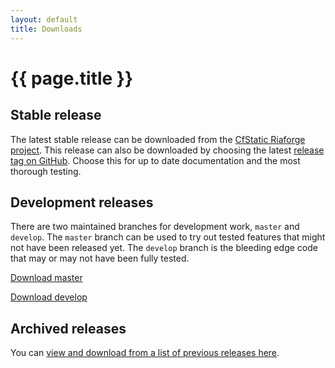 ```yaml
---
layout: default
title: Downloads
---
```


# {{ page.title }}
<a id="stable"></a>
## Stable release

The latest stable release can be downloaded from the [CfStatic Riaforge project](http://cfstatic.riaforge.org). This release can also be downloaded by choosing the latest [release tag on GitHub](https://github.com/DominicWatson/cfstatic/tags). Choose this for up to date documentation and the most thorough testing.

<a id="development"></a>
## Development releases

There are two maintained branches for development work, `master` and `develop`. The `master` branch can be used to try out tested features that might not have been released yet. The `develop` branch is the bleeding edge code that may or may not have been fully tested.

[Download master](https://github.com/DominicWatson/cfstatic/zipball/master)

[Download develop](https://github.com/DominicWatson/cfstatic/zipball/develop)

<a id="archived"></a>
## Archived releases

You can [view and download from a list of previous releases here](https://github.com/DominicWatson/cfstatic/tags).